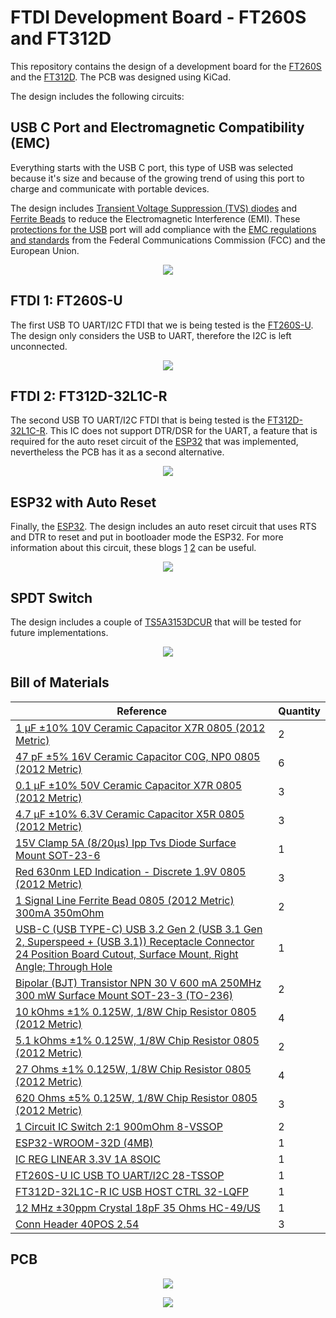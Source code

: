 # FTDI Development Board - FT260S and FT312D #

This repository contains the design of a development board for the [FT260S](https://www.digikey.com/en/products/detail/ftdi-future-technology-devices-international-ltd/FT260S-U/6124909) and the [FT312D](https://www.digikey.com/en/products/detail/ftdi-future-technology-devices-international-ltd/FT312D-32L1C-R/4047486). The PCB was designed using KiCad.

The design includes the following circuits:

## USB C Port and Electromagnetic Compatibility (EMC) ##

Everything starts with the USB C port, this type of USB was selected because it's size and because of the growing trend of using this port to charge and communicate with portable devices.

The design includes [Transient Voltage Suppression (TVS) diodes](https://www.digikey.com/en/products/detail/comchip-technology/CPDT6-5V4-HF/1121118) and [Ferrite Beads](https://www.digikey.com/en/products/detail/fair-rite-products-corp/2508056017Y0/8594301) to reduce the Electromagnetic Interference (EMI). These [protections for the USB](https://www.rs-online.com/designspark/usb-port-protection) port will add compliance with the [EMC regulations and standards](https://learnemc.com/emc-regulations-and-standards) from the  Federal Communications Commission (FCC) and the European Union.

<p align="center">
  <img src="./Images/schematic-usb-c.jpg">
</p>

## FTDI 1: FT260S-U ##

The first USB TO UART/I2C FTDI that we is being tested is the [FT260S-U](https://www.digikey.com/en/products/detail/ftdi-future-technology-devices-international-ltd/FT260S-U/6124909). The design only considers the USB to UART, therefore the I2C is left unconnected.

<p align="center">
  <img src="./Images/schematic-ft260s.jpg">
</p>

## FTDI 2: FT312D-32L1C-R ##

The second USB TO UART/I2C FTDI that is being tested is the [FT312D-32L1C-R](https://www.digikey.com/en/products/detail/ftdi-future-technology-devices-international-ltd/FT312D-32L1C-R/4047486). This IC does not support DTR/DSR for the UART, a feature that is required for the auto reset circuit of the [ESP32](https://www.digikey.com/en/products/detail/espressif-systems/ESP32-WROOM-32D-4MB/9381716) that was implemented, nevertheless the PCB has it as a second alternative.

<p align="center">
  <img src="./Images/schematic-f312d.jpg">
</p>

## ESP32 with Auto Reset ##

Finally, the [ESP32](https://www.digikey.com/en/products/detail/espressif-systems/ESP32-WROOM-32D-4MB/9381716). The design includes an auto reset circuit that uses RTS and DTR to reset and put in bootloader mode the ESP32. For more information about this circuit, these blogs [1](https://forum.micropython.org/viewtopic.php?f=18&t=4966) [2](https://forums.adafruit.com/viewtopic.php?f=57&p=483993#p487891) can be useful.

<p align="center">
  <img src="./Images/schematic-esp32-auto-reset.jpg">
</p>

## SPDT Switch ##

The design includes a couple of [TS5A3153DCUR](https://www.digikey.com/en/products/detail/texas-instruments/TS5A3153DCUR/1216791) that will be tested for future implementations.

<p align="center">
  <img src="./Images/schematic-switch.jpg">
</p>

## Bill of Materials ##

| Reference | Quantity |
| ------------- | ------------- |
| [1 µF ±10% 10V Ceramic Capacitor X7R 0805 (2012 Metric)](https://www.digikey.com/en/products/detail/samsung-electro-mechanics/CL21B105KPFNNNE/3886933)  | 2 |
| [47 pF ±5% 16V Ceramic Capacitor C0G, NP0 0805 (2012 Metric)](https://www.digikey.com/en/products/detail/w%C3%BCrth-elektronik/885012007014/5453673)  | 6 |
| [0.1 µF ±10% 50V Ceramic Capacitor X7R 0805 (2012 Metric)](https://www.digikey.com/en/products/detail/avx-corporation/08055C104KAT2A/563505)  | 3 |
| [4.7 µF ±10% 6.3V Ceramic Capacitor X5R 0805 (2012 Metric)](https://www.digikey.com/en/products/detail/samsung-electro-mechanics/CL21A475KQFNNNE/3886856)  | 3 |
| [15V Clamp 5A (8/20µs) Ipp Tvs Diode Surface Mount SOT-23-6](https://www.digikey.com/en/products/detail/comchip-technology/CPDT6-5V4-HF/1121118)  | 1 |
| [Red 630nm LED Indication - Discrete 1.9V 0805 (2012 Metric)](https://www.digikey.com/en/products/detail/w%C3%BCrth-elektronik/150080SS75000/4489921)  | 3 |
| [1 Signal Line Ferrite Bead 0805 (2012 Metric) 300mA 350mOhm](https://www.digikey.com/en/products/detail/fair-rite-products-corp/2508056017Y0/8594301)  | 2 |
| [USB-C (USB TYPE-C) USB 3.2 Gen 2 (USB 3.1 Gen 2, Superspeed + (USB 3.1)) Receptacle Connector 24 Position Board Cutout, Surface Mount, Right Angle; Through Hole](https://www.digikey.com/en/products/detail/cui-devices/UJ31-CH-G2-SMT-TR/8024057)  | 1 |
| [Bipolar (BJT) Transistor NPN 30 V 600 mA 250MHz 300 mW Surface Mount SOT-23-3 (TO-236)](https://www.digikey.com/en/products/detail/onsemi/MMBT2222LT1G/919595)  | 2 |
| [10 kOhms ±1% 0.125W, 1/8W Chip Resistor 0805 (2012 Metric)](https://www.digikey.com/en/products/detail/vishay-dale/CRCW080510K0FKEAC/7928398)  | 4 |
| [5.1 kOhms ±1% 0.125W, 1/8W Chip Resistor 0805 (2012 Metric)](https://www.digikey.com/en/products/detail/stackpole-electronics-inc/RMCF0805FT5K10/1760394)  | 2 |
| [27 Ohms ±1% 0.125W, 1/8W Chip Resistor 0805 (2012 Metric)](https://www.digikey.com/en/products/detail/stackpole-electronics-inc/RMCF0805FT27R0/1712920)  | 4 |
| [620 Ohms ±5% 0.125W, 1/8W Chip Resistor 0805 (2012 Metric)](https://www.digikey.com/en/products/detail/yageo/RC0805JR-07620RL/728357)  | 3 |
| [1 Circuit IC Switch 2:1 900mOhm 8-VSSOP](https://www.digikey.com/en/products/detail/texas-instruments/TS5A3153DCUR/1216791)  | 2 |
| [ESP32-WROOM-32D (4MB)](https://www.digikey.com/en/products/detail/espressif-systems/ESP32-WROOM-32D-4MB/9381716)  | 1 |
| [IC REG LINEAR 3.3V 1A 8SOIC](https://www.digikey.com/en/products/detail/diodes-incorporated/AP2115M-3-3TRG1/5305574)  | 1 |
| [FT260S-U IC USB TO UART/I2C 28-TSSOP](https://www.digikey.com/en/products/detail/ftdi-future-technology-devices-international-ltd/FT260S-U/6124909)  | 1 |
| [FT312D-32L1C-R IC USB HOST CTRL 32-LQFP](https://www.digikey.com/en/products/detail/ftdi-future-technology-devices-international-ltd/FT312D-32L1C-R/4047486)  | 1 |
| [12 MHz ±30ppm Crystal 18pF 35 Ohms HC-49/US](https://www.digikey.com/en/products/detail/jauch-quartz/J49SMH-F-G-G-K-12M0/10416018)  | 1 |
| [Conn Header 40POS 2.54](https://www.digikey.com/en/products/detail/3m/2340-6111TG/1237275)  | 3 |

## PCB ##

<p align="center">
  <img src="./Images/ftdi-testing-board01.jpg">
</p>

<p align="center">
  <img src="./Images/ftdi-testing-board02.jpg">
</p>
